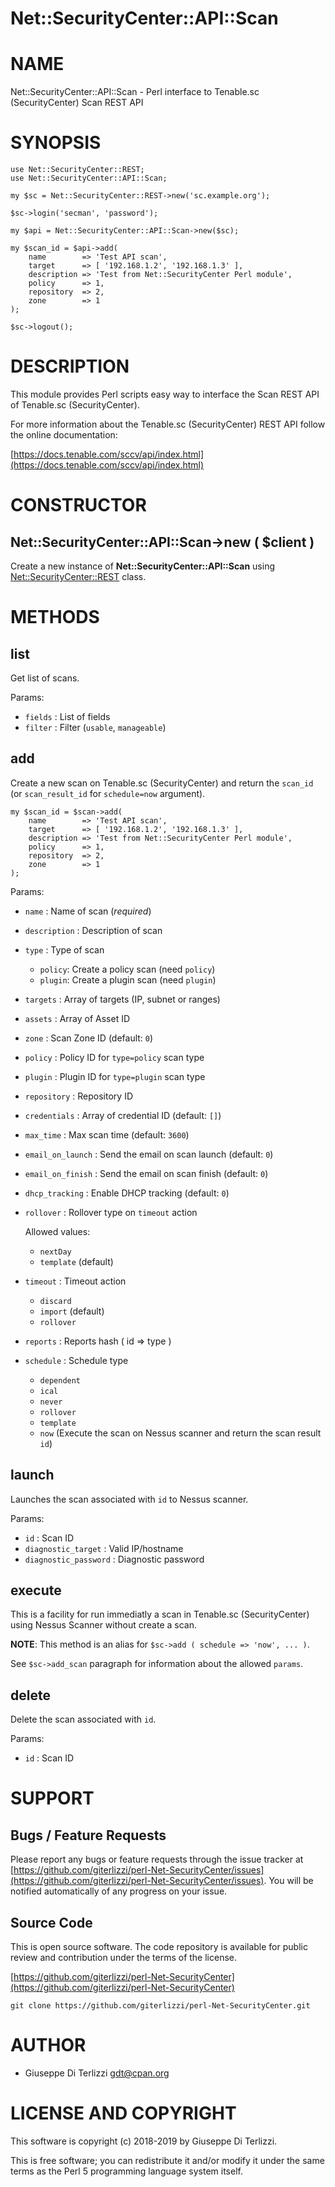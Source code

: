 # Net::SecurityCenter::API::Scan
# NAME

Net::SecurityCenter::API::Scan - Perl interface to Tenable.sc (SecurityCenter) Scan REST API

# SYNOPSIS

    use Net::SecurityCenter::REST;
    use Net::SecurityCenter::API::Scan;

    my $sc = Net::SecurityCenter::REST->new('sc.example.org');

    $sc->login('secman', 'password');

    my $api = Net::SecurityCenter::API::Scan->new($sc);

    my $scan_id = $api->add(
        name        => 'Test API scan',
        target      => [ '192.168.1.2', '192.168.1.3' ],
        description => 'Test from Net::SecurityCenter Perl module',
        policy      => 1,
        repository  => 2,
        zone        => 1
    );

    $sc->logout();

# DESCRIPTION

This module provides Perl scripts easy way to interface the Scan REST API of Tenable.sc
(SecurityCenter).

For more information about the Tenable.sc (SecurityCenter) REST API follow the online documentation:

[https://docs.tenable.com/sccv/api/index.html](https://docs.tenable.com/sccv/api/index.html)

# CONSTRUCTOR

## Net::SecurityCenter::API::Scan->new ( $client )

Create a new instance of **Net::SecurityCenter::API::Scan** using [Net::SecurityCenter::REST](Net-SecurityCenter-REST.md) class.

# METHODS

## list

Get list of scans.

Params:

- `fields` : List of fields
- `filter` : Filter (`usable`, `manageable`)

## add

Create a new scan on Tenable.sc (SecurityCenter) and return the `scan_id` (or `scan_result_id`
for `schedule=now` argument).

    my $scan_id = $scan->add(
        name        => 'Test API scan',
        target      => [ '192.168.1.2', '192.168.1.3' ],
        description => 'Test from Net::SecurityCenter Perl module',
        policy      => 1,
        repository  => 2,
        zone        => 1
    );

Params:

- `name` : Name of scan (_required_)
- `description` : Description of scan
- `type` : Type of scan
    - `policy`: Create a policy scan (need `policy`)
    - `plugin`: Create a plugin scan (need `plugin`)
- `targets` : Array of targets (IP, subnet or ranges)
- `assets` : Array of Asset ID
- `zone` : Scan Zone ID (default: `0`)
- `policy` : Policy ID for `type=policy` scan type
- `plugin` : Plugin ID for `type=plugin` scan type
- `repository` : Repository ID
- `credentials` : Array of credential ID (default: `[]`)
- `max_time` : Max scan time (default: `3600`)
- `email_on_launch` : Send the email on scan launch (default: `0`)
- `email_on_finish` : Send the email on scan finish (default: `0`)
- `dhcp_tracking` : Enable DHCP tracking (default: `0`)
- `rollover` : Rollover type on `timeout` action

    Allowed values:

    - `nextDay`
    - `template` (default)

- `timeout` : Timeout action
    - `discard`
    - `import` (default)
    - `rollover`
- `reports` : Reports hash ( id => type )
- `schedule` : Schedule type
    - `dependent`
    - `ical`
    - `never`
    - `rollover`
    - `template`
    - `now` (Execute the scan on Nessus scanner and return the scan result `id`)

## launch

Launches the scan associated with `id` to Nessus scanner.

Params:

- `id` : Scan ID
- `diagnostic_target` : Valid IP/hostname
- `diagnostic_password` : Diagnostic password

## execute

This is a facility for run immediatly a scan in Tenable.sc (SecurityCenter)
using Nessus Scanner without create a scan.

**NOTE**: This method is an alias for `$sc->add ( schedule => 'now', ... )`.

See `$sc->add_scan` paragraph for information about the allowed `params`.

## delete

Delete the scan associated with `id`.

Params:

- `id` : Scan ID

# SUPPORT

## Bugs / Feature Requests

Please report any bugs or feature requests through the issue tracker
at [https://github.com/giterlizzi/perl-Net-SecurityCenter/issues](https://github.com/giterlizzi/perl-Net-SecurityCenter/issues).
You will be notified automatically of any progress on your issue.

## Source Code

This is open source software.  The code repository is available for
public review and contribution under the terms of the license.

[https://github.com/giterlizzi/perl-Net-SecurityCenter](https://github.com/giterlizzi/perl-Net-SecurityCenter)

    git clone https://github.com/giterlizzi/perl-Net-SecurityCenter.git

# AUTHOR

- Giuseppe Di Terlizzi <gdt@cpan.org>

# LICENSE AND COPYRIGHT

This software is copyright (c) 2018-2019 by Giuseppe Di Terlizzi.

This is free software; you can redistribute it and/or modify it under
the same terms as the Perl 5 programming language system itself.
